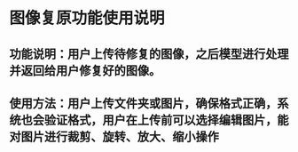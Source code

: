 # 图像复原功能使用说明
## 功能说明：用户上传待修复的图像，之后模型进行处理并返回给用户修复好的图像。
## 使用方法：用户上传文件夹或图片，确保格式正确，系统也会验证格式，用户在上传前可以选择编辑图片，能对图片进行裁剪、旋转、放大、缩小操作
